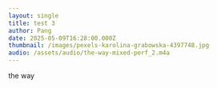 ```yaml
---
layout: single
title: test 3
author: Pang
date: 2025-05-09T16:28:00.000Z
thumbnail: /images/pexels-karolina-grabowska-4397748.jpg
audio: /assets/audio/the-way-mixed-perf_2.m4a
---
```

the way

